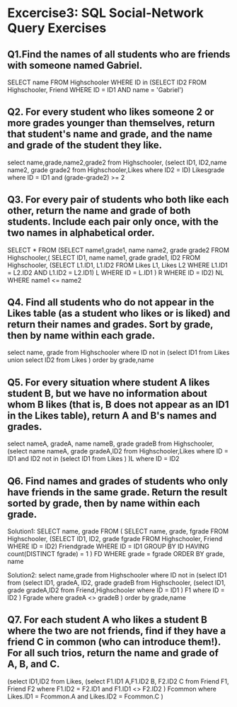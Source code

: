 # Excercise3: SQL Social-Network Query Exercises

Q1.Find the names of all students who are friends with someone named Gabriel. 
---
SELECT name
FROM Highschooler
WHERE ID in
	(SELECT ID2
	FROM Highschooler, Friend
	WHERE ID = ID1
		AND name = 'Gabriel')

Q2. For every student who likes someone 2 or more grades younger than themselves, return that student's name and grade, and the name and grade of the student they like. 
---
select name,grade,name2,grade2
from Highschooler,
  (select ID1, ID2,name name2, grade grade2
  from Highschooler,Likes
  where ID2 = ID) Likesgrade
where ID = ID1
    and (grade-grade2) >= 2

Q3. For every pair of students who both like each other, return the name and grade of both students. Include each pair only once, with the two names in alphabetical order. 
---
SELECT *
FROM
	(SELECT name1,grade1, name name2, grade grade2
	FROM Highschooler,(
		SELECT ID1, name name1, grade grade1, ID2
		FROM Highschooler,
			(SELECT L1.ID1, L1.ID2
			FROM Likes L1, Likes L2
			WHERE L1.ID1 = L2.ID2
				AND L1.ID2 = L2.ID1) L 
		WHERE ID = L.ID1
		) R
	WHERE ID = ID2) NL
WHERE name1 <= name2

Q4. Find all students who do not appear in the Likes table (as a student who likes or is liked) and return their names and grades. Sort by grade, then by name within each grade.
---
select name, grade
from Highschooler
where ID not in
  (select ID1
  from Likes
  union
  select ID2
  from Likes
  )
order by grade,name

Q5. For every situation where student A likes student B, but we have no information about whom B likes (that is, B does not appear as an ID1 in the Likes table), return A and B's names and grades. 
---
select nameA, gradeA, name nameB, grade gradeB
from Highschooler,
  (select name nameA, grade gradeA,ID2
  from Highschooler,Likes
  where ID = ID1
    and ID2 not in
      (select ID1
      from Likes
      )
   )L
 where ID = ID2

Q6. Find names and grades of students who only have friends in the same grade. Return the result sorted by grade, then by name within each grade. 
---
Solution1:
  SELECT name, grade
  FROM (
    SELECT name, grade, fgrade
    FROM Highschooler,
      (SELECT ID1, ID2, grade fgrade
      FROM Highschooler, Friend
      WHERE ID = ID2) Friendgrade
    WHERE ID = ID1
    GROUP BY ID
    HAVING count(DISTINCT fgrade) = 1
    ) FD
  WHERE grade = fgrade
  ORDER BY grade, name
  
Solution2:
  select name,grade
  from Highschooler
  where ID not in
    (select ID1
    from
      (select ID1, gradeA, ID2, grade gradeB
      from Highschooler,
      (select ID1, grade gradeA,ID2
      from Friend,Highschooler
      where ID = ID1
      ) F1
      where ID = ID2
      ) Fgrade
    where gradeA <> gradeB
    )
  order by grade,name

Q7. For each student A who likes a student B where the two are not friends, find if they have a friend C in common (who can introduce them!). For all such trios, return the name and grade of A, B, and C. 
---

  (select ID1,ID2
  from Likes,
     (select F1.ID1 A,F1.ID2 B, F2.ID2 C
     from Friend F1, Friend F2
     where F1.ID2 = F2.ID1
      and F1.ID1 <> F2.ID2
     ) Fcommon
   where Likes.ID1 = Fcommon.A
    and Likes.ID2 = Fcommon.C
   )

   


